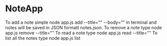 # NoteApp

To add a note simple node app.js add --title="" --body="" in terminal and notes will be saved in JSON formatt notes.json.
To remove a note type node app.js remove --title=""
To read a note type node app.js read --title=""
To list all the notes type node app.js list
